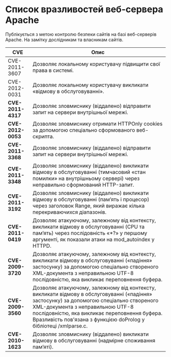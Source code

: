 # Список вразливостей веб-сервера Apache

Публікується з метою контролю безпеки сайтів на базі веб-серверів Apache. На замітку дослідникам та власникам сайтів.

| **CVE**            | **Опис** |
|---------------|---------------------------------|
| CVE-2011-3607  | Дозволяє локальному користувачу підвищити свої права в системі. |
| CVE-2012-0031  | Дозволяє локальному користувачу викликати «відмову в обслуговуванні». |
| **CVE-2011-4317**  | Дозволяє зловмиснику (віддалено) відправити запит на сервери внутрішньої мережі. |
| **CVE-2012-0053**  | Дозволяє зловмиснику отримати HTTPOnly cookies за допомогою спеціально сформованого веб-скрипта. |
| **CVE-2011-3368**  | Дозволяє зловмиснику (віддалено) відправити запит на сервери внутрішньої мережі. |
| **CVE-2011-3348**  | Дозволяє зловмиснику (віддалено) викликати відмову в обслуговуванні (тимчасовий «стан помилки» на внутрішньому сервері) через неправильно сформований HTTP-запит. |
| **CVE-2011-3192**  | Дозволяє зловмиснику (віддалено) викликати відмову в обслуговуванні (пам’ять і процесор) через заголовок Range, який виражає кілька перекриваючихся діапазонів. |
| **CVE-2011-0419**  | Дозволяє атакуючому, залежному від контексту, викликати відмову в обслуговуванні (CPU та пам’ять) через послідовність «*?» у першому аргументі, як показали атаки на mod_autoindex у HTTPD. |
| **CVE-2009-3720**  | Дозволяє атакуючому, залежному від контексту, викликати відмову в обслуговуванні («падіння» застосунку) за допомогою спеціально створеного XML-документа з неправильною UTF-8 послідовністю, яка викликає переповнення буфера. |
| **CVE-2009-3560**  | Дозволяє атакуючому, залежному від контексту, викликати відмову в обслуговуванні («падіння» застосунку) за допомогою спеціально створеного XML-документа з неправильною UTF-8 послідовністю, яка викликає переповнення буфера. Вразливість пов'язана з функцією doProlog у бібліотеці /xmlparse.c. |
| **CVE-2010-1623**  | Дозволяє зловмиснику (віддалено) викликати відмову в обслуговуванні (надмірне споживання пам’яті). |
